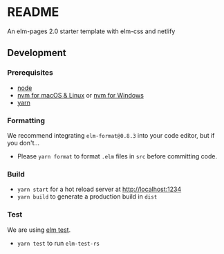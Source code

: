 # README
An elm-pages 2.0 starter template with elm-css and netlify

## Development

### Prerequisites
- [node](https://nodejs.org/)
- [nvm for macOS & Linux](https://github.com/nvm-sh/nvm) or [nvm for Windows](https://github.com/coreybutler/nvm-windows)
- [yarn](https://classic.yarnpkg.com/en/docs)

### Formatting
We recommend integrating `elm-format@0.8.3` into your code editor, but if you don't...
- Please `yarn format` to format `.elm` files in `src` before committing code.

### Build
- `yarn start` for a hot reload server at [http://localhost:1234](http://localhost:1234)
- `yarn build` to generate a production build in `dist`

### Test
We are using [elm test](https://package.elm-lang.org/packages/elm-explorations/test/latest).
- `yarn test` to run `elm-test-rs`

